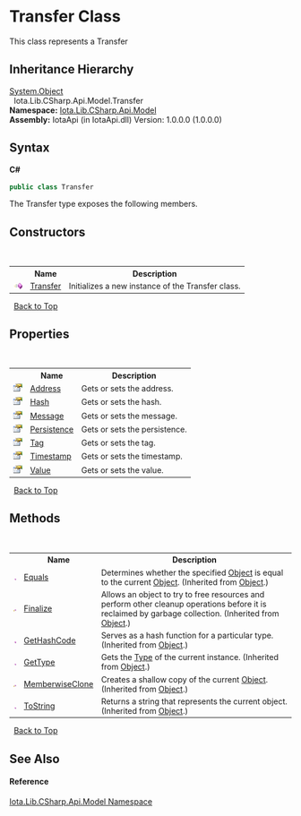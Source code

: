 # Transfer Class
 

This class represents a Transfer


## Inheritance Hierarchy
<a href="http://msdn2.microsoft.com/en-us/library/e5kfa45b" target="_blank">System.Object</a><br />&nbsp;&nbsp;Iota.Lib.CSharp.Api.Model.Transfer<br />
**Namespace:**&nbsp;<a href="N_Iota_Lib_CSharp_Api_Model">Iota.Lib.CSharp.Api.Model</a><br />**Assembly:**&nbsp;IotaApi (in IotaApi.dll) Version: 1.0.0.0 (1.0.0.0)

## Syntax

**C#**<br />
``` C#
public class Transfer
```

The Transfer type exposes the following members.


## Constructors
&nbsp;<table><tr><th></th><th>Name</th><th>Description</th></tr><tr><td>![Public method](media/pubmethod.gif "Public method")</td><td><a href="M_Iota_Lib_CSharp_Api_Model_Transfer__ctor">Transfer</a></td><td>
Initializes a new instance of the Transfer class.</td></tr></table>&nbsp;
<a href="#transfer-class">Back to Top</a>

## Properties
&nbsp;<table><tr><th></th><th>Name</th><th>Description</th></tr><tr><td>![Public property](media/pubproperty.gif "Public property")</td><td><a href="P_Iota_Lib_CSharp_Api_Model_Transfer_Address">Address</a></td><td>
Gets or sets the address.</td></tr><tr><td>![Public property](media/pubproperty.gif "Public property")</td><td><a href="P_Iota_Lib_CSharp_Api_Model_Transfer_Hash">Hash</a></td><td>
Gets or sets the hash.</td></tr><tr><td>![Public property](media/pubproperty.gif "Public property")</td><td><a href="P_Iota_Lib_CSharp_Api_Model_Transfer_Message">Message</a></td><td>
Gets or sets the message.</td></tr><tr><td>![Public property](media/pubproperty.gif "Public property")</td><td><a href="P_Iota_Lib_CSharp_Api_Model_Transfer_Persistence">Persistence</a></td><td>
Gets or sets the persistence.</td></tr><tr><td>![Public property](media/pubproperty.gif "Public property")</td><td><a href="P_Iota_Lib_CSharp_Api_Model_Transfer_Tag">Tag</a></td><td>
Gets or sets the tag.</td></tr><tr><td>![Public property](media/pubproperty.gif "Public property")</td><td><a href="P_Iota_Lib_CSharp_Api_Model_Transfer_Timestamp">Timestamp</a></td><td>
Gets or sets the timestamp.</td></tr><tr><td>![Public property](media/pubproperty.gif "Public property")</td><td><a href="P_Iota_Lib_CSharp_Api_Model_Transfer_Value">Value</a></td><td>
Gets or sets the value.</td></tr></table>&nbsp;
<a href="#transfer-class">Back to Top</a>

## Methods
&nbsp;<table><tr><th></th><th>Name</th><th>Description</th></tr><tr><td>![Public method](media/pubmethod.gif "Public method")</td><td><a href="http://msdn2.microsoft.com/en-us/library/bsc2ak47" target="_blank">Equals</a></td><td>
Determines whether the specified <a href="http://msdn2.microsoft.com/en-us/library/e5kfa45b" target="_blank">Object</a> is equal to the current <a href="http://msdn2.microsoft.com/en-us/library/e5kfa45b" target="_blank">Object</a>.
 (Inherited from <a href="http://msdn2.microsoft.com/en-us/library/e5kfa45b" target="_blank">Object</a>.)</td></tr><tr><td>![Protected method](media/protmethod.gif "Protected method")</td><td><a href="http://msdn2.microsoft.com/en-us/library/4k87zsw7" target="_blank">Finalize</a></td><td>
Allows an object to try to free resources and perform other cleanup operations before it is reclaimed by garbage collection.
 (Inherited from <a href="http://msdn2.microsoft.com/en-us/library/e5kfa45b" target="_blank">Object</a>.)</td></tr><tr><td>![Public method](media/pubmethod.gif "Public method")</td><td><a href="http://msdn2.microsoft.com/en-us/library/zdee4b3y" target="_blank">GetHashCode</a></td><td>
Serves as a hash function for a particular type.
 (Inherited from <a href="http://msdn2.microsoft.com/en-us/library/e5kfa45b" target="_blank">Object</a>.)</td></tr><tr><td>![Public method](media/pubmethod.gif "Public method")</td><td><a href="http://msdn2.microsoft.com/en-us/library/dfwy45w9" target="_blank">GetType</a></td><td>
Gets the <a href="http://msdn2.microsoft.com/en-us/library/42892f65" target="_blank">Type</a> of the current instance.
 (Inherited from <a href="http://msdn2.microsoft.com/en-us/library/e5kfa45b" target="_blank">Object</a>.)</td></tr><tr><td>![Protected method](media/protmethod.gif "Protected method")</td><td><a href="http://msdn2.microsoft.com/en-us/library/57ctke0a" target="_blank">MemberwiseClone</a></td><td>
Creates a shallow copy of the current <a href="http://msdn2.microsoft.com/en-us/library/e5kfa45b" target="_blank">Object</a>.
 (Inherited from <a href="http://msdn2.microsoft.com/en-us/library/e5kfa45b" target="_blank">Object</a>.)</td></tr><tr><td>![Public method](media/pubmethod.gif "Public method")</td><td><a href="http://msdn2.microsoft.com/en-us/library/7bxwbwt2" target="_blank">ToString</a></td><td>
Returns a string that represents the current object.
 (Inherited from <a href="http://msdn2.microsoft.com/en-us/library/e5kfa45b" target="_blank">Object</a>.)</td></tr></table>&nbsp;
<a href="#transfer-class">Back to Top</a>

## See Also


#### Reference
<a href="N_Iota_Lib_CSharp_Api_Model">Iota.Lib.CSharp.Api.Model Namespace</a><br />